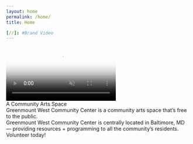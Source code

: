 ```yaml
---
layout: home
permalink: /home/
title: Home

[//]: #Brand Video
---
```

<video autoplay loop id="video-background" muted plays-inline poster="/assets/video/bsb_poster.jpg">
    <!-- <source src="https://player.vimeo.com/external/158148793.hd.mp4?s=8e8741dbee251d5c35a759718d4b0976fbf38b6f&profile_id=119&oauth2_token_id=57447761" type="video/mp4"> -->
    <source src="/assets/video/bsb.mp4" type="video/mp4">
</video>

<div class="grid">
    <div class="home_masthead">
        <div class="home_masthead_title">A Community Arts Space</div>
        <div class="home_masthead_subtitle">Greenmount West Community Center is a community arts space that’s free to the public.</div>
        <div class="home_masthead_small_group">
            <div class="small_circle color"></div>
            <div class="small_text">Greenmount West Community Center is centrally located in Baltimore, MD — providing resources + programming to all the community’s residents.  <span class="bold">Volunteer today!</span></div>
        </div>
    </div>
    <!-- <div class="video_group" style="background-image:url('{{ page.brand_video }}')">

    </div> -->
</div>
{% include components/bronzey.html
    background="/assets/img/penn_station_team.jpg"
    text="Peek Inside GWCC"
%}
